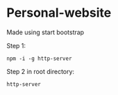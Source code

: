 # Personal-website
Made using start bootstrap

Step 1:
```
npm -i -g http-server
```


Step 2 in root directory:
```
http-server
```
